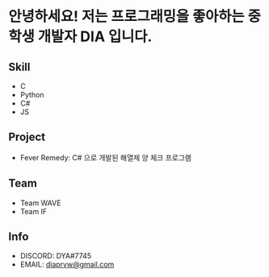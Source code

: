 # 안녕하세요! 저는 프로그래밍을 좋아하는 중학생 개발자 DIA 입니다.

<!--
dia-7691/dia-7691** is a ✨ _special_ ✨ repository because its `README.md` (this file) appears on your GitHub profile.

- 🔭 I’m currently working on ...
- 🌱 I’m currently learning ...
- 👯 I’m looking to collaborate on ...
- 🤔 I’m looking for help with ...
- 💬 Ask me about ...
- 📫 How to reach me: ...
- 😄 Pronouns: ...
- ⚡ Fun fact: ...
-->

## Skill
 - C
 - Python
 - C#
 - JS
 
## Project
 - Fever Remedy: C# 으로 개발된 해열제 양 체크 프로그램
 
## Team
 - Team WAVE
 - Team IF
 
## Info
 - DISCORD: DYA#7745
 - EMAIL: diaprvw@gmail.com
